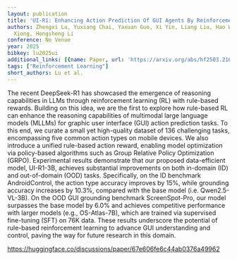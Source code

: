 ```yaml
---
layout: publication
title: 'UI-R1: Enhancing Action Prediction Of GUI Agents By Reinforcement Learning'
authors: Zhengxi Lu, Yuxiang Chai, Yaxuan Guo, Xi Yin, Liang Liu, Hao Wang, Guanjing
  Xiong, Hongsheng Li
conference: No Venue
year: 2025
bibkey: lu2025ui
additional_links: [{name: Paper, url: 'https://arxiv.org/abs/hf2503.21620'}]
tags: ["Reinforcement Learning"]
short_authors: Lu et al.
---
```

The recent DeepSeek-R1 has showcased the emergence of reasoning capabilities in LLMs through reinforcement learning (RL) with rule-based rewards. Building on this idea, we are the first to explore how rule-based RL can enhance the reasoning capabilities of multimodal large language models (MLLMs) for graphic user interface (GUI) action prediction tasks. To this end, we curate a small yet high-quality dataset of 136 challenging tasks, encompassing five common action types on mobile devices. We also introduce a unified rule-based action reward, enabling model optimization via policy-based algorithms such as Group Relative Policy Optimization (GRPO). Experimental results demonstrate that our proposed data-efficient model, UI-R1-3B, achieves substantial improvements on both in-domain (ID) and out-of-domain (OOD) tasks. Specifically, on the ID benchmark AndroidControl, the action type accuracy improves by 15%, while grounding accuracy increases by 10.3%, compared with the base model (i.e. Qwen2.5-VL-3B). On the OOD GUI grounding benchmark ScreenSpot-Pro, our model surpasses the base model by 6.0% and achieves competitive performance with larger models (e.g., OS-Atlas-7B), which are trained via supervised fine-tuning (SFT) on 76K data. These results underscore the potential of rule-based reinforcement learning to advance GUI understanding and control, paving the way for future research in this domain.

https://huggingface.co/discussions/paper/67e606fe6c44ab0376a49962